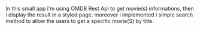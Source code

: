 In this small app i'm using OMDB Rest Api to get movie(s) informations, then i display the result in a styled page. moreover i implemented i simple search method to allow the users to get a specific movie(S) by title.
